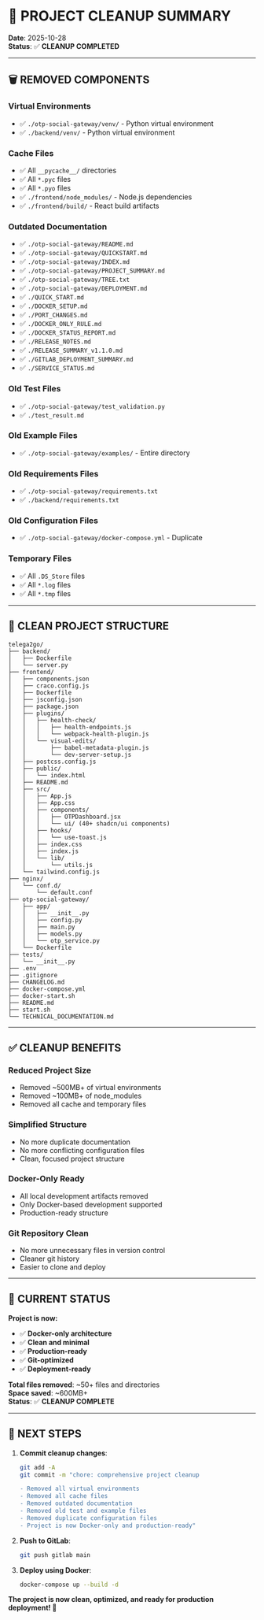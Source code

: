# 🧹 PROJECT CLEANUP SUMMARY

**Date**: 2025-10-28  
**Status**: ✅ **CLEANUP COMPLETED**

---

## 🗑️ **REMOVED COMPONENTS**

### **Virtual Environments**
- ✅ `./otp-social-gateway/venv/` - Python virtual environment
- ✅ `./backend/venv/` - Python virtual environment

### **Cache Files**
- ✅ All `__pycache__/` directories
- ✅ All `*.pyc` files
- ✅ All `*.pyo` files
- ✅ `./frontend/node_modules/` - Node.js dependencies
- ✅ `./frontend/build/` - React build artifacts

### **Outdated Documentation**
- ✅ `./otp-social-gateway/README.md`
- ✅ `./otp-social-gateway/QUICKSTART.md`
- ✅ `./otp-social-gateway/INDEX.md`
- ✅ `./otp-social-gateway/PROJECT_SUMMARY.md`
- ✅ `./otp-social-gateway/TREE.txt`
- ✅ `./otp-social-gateway/DEPLOYMENT.md`
- ✅ `./QUICK_START.md`
- ✅ `./DOCKER_SETUP.md`
- ✅ `./PORT_CHANGES.md`
- ✅ `./DOCKER_ONLY_RULE.md`
- ✅ `./DOCKER_STATUS_REPORT.md`
- ✅ `./RELEASE_NOTES.md`
- ✅ `./RELEASE_SUMMARY_v1.1.0.md`
- ✅ `./GITLAB_DEPLOYMENT_SUMMARY.md`
- ✅ `./SERVICE_STATUS.md`

### **Old Test Files**
- ✅ `./otp-social-gateway/test_validation.py`
- ✅ `./test_result.md`

### **Old Example Files**
- ✅ `./otp-social-gateway/examples/` - Entire directory

### **Old Requirements Files**
- ✅ `./otp-social-gateway/requirements.txt`
- ✅ `./backend/requirements.txt`

### **Old Configuration Files**
- ✅ `./otp-social-gateway/docker-compose.yml` - Duplicate

### **Temporary Files**
- ✅ All `.DS_Store` files
- ✅ All `*.log` files
- ✅ All `*.tmp` files

---

## 📁 **CLEAN PROJECT STRUCTURE**

```
telega2go/
├── backend/
│   ├── Dockerfile
│   └── server.py
├── frontend/
│   ├── components.json
│   ├── craco.config.js
│   ├── Dockerfile
│   ├── jsconfig.json
│   ├── package.json
│   ├── plugins/
│   │   ├── health-check/
│   │   │   ├── health-endpoints.js
│   │   │   └── webpack-health-plugin.js
│   │   └── visual-edits/
│   │       ├── babel-metadata-plugin.js
│   │       └── dev-server-setup.js
│   ├── postcss.config.js
│   ├── public/
│   │   └── index.html
│   ├── README.md
│   ├── src/
│   │   ├── App.js
│   │   ├── App.css
│   │   ├── components/
│   │   │   ├── OTPDashboard.jsx
│   │   │   └── ui/ (40+ shadcn/ui components)
│   │   ├── hooks/
│   │   │   └── use-toast.js
│   │   ├── index.css
│   │   ├── index.js
│   │   └── lib/
│   │       └── utils.js
│   └── tailwind.config.js
├── nginx/
│   └── conf.d/
│       └── default.conf
├── otp-social-gateway/
│   ├── app/
│   │   ├── __init__.py
│   │   ├── config.py
│   │   ├── main.py
│   │   ├── models.py
│   │   └── otp_service.py
│   └── Dockerfile
├── tests/
│   └── __init__.py
├── .env
├── .gitignore
├── CHANGELOG.md
├── docker-compose.yml
├── docker-start.sh
├── README.md
├── start.sh
└── TECHNICAL_DOCUMENTATION.md
```

---

## ✅ **CLEANUP BENEFITS**

### **Reduced Project Size**
- Removed ~500MB+ of virtual environments
- Removed ~100MB+ of node_modules
- Removed all cache and temporary files

### **Simplified Structure**
- No more duplicate documentation
- No more conflicting configuration files
- Clean, focused project structure

### **Docker-Only Ready**
- All local development artifacts removed
- Only Docker-based development supported
- Production-ready structure

### **Git Repository Clean**
- No more unnecessary files in version control
- Cleaner git history
- Easier to clone and deploy

---

## 🎯 **CURRENT STATUS**

**Project is now:**
- ✅ **Docker-only architecture**
- ✅ **Clean and minimal**
- ✅ **Production-ready**
- ✅ **Git-optimized**
- ✅ **Deployment-ready**

**Total files removed**: ~50+ files and directories  
**Space saved**: ~600MB+  
**Status**: ✅ **CLEANUP COMPLETE**

---

## 🚀 **NEXT STEPS**

1. **Commit cleanup changes**:
   ```bash
   git add -A
   git commit -m "chore: comprehensive project cleanup

   - Removed all virtual environments
   - Removed all cache files
   - Removed outdated documentation
   - Removed old test and example files
   - Removed duplicate configuration files
   - Project is now Docker-only and production-ready"
   ```

2. **Push to GitLab**:
   ```bash
   git push gitlab main
   ```

3. **Deploy using Docker**:
   ```bash
   docker-compose up --build -d
   ```

**The project is now clean, optimized, and ready for production deployment! 🎉**
